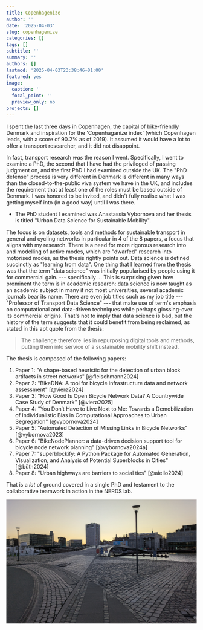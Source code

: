 ```yaml
---
title: Copenhagenize
author: ''
date: '2025-04-03'
slug: copenhagenize
categories: []
tags: []
subtitle: ''
summary: ''
authors: []
lastmod: '2025-04-03T23:38:46+01:00'
featured: yes
image:
  caption: ''
  focal_point: ''
  preview_only: no
projects: []
---
```


I spent the last three days in Copenhagen, the capital of bike-friendly Denmark and inspiration for the 'Copenhaganize index' (which Copenhagen leads, with a score of 90.2% as of 2019).
It assumed it would have a lot to offer a transport researcher, and it did not disappoint.

In fact, transport research *was* the reason I went.
Specifically, I went to examine a PhD, the second that I have had the privileged of passing judgment on, and the first PhD I had examined outside the UK.
The "PhD defense" process is very different in Denmark is different in many ways than the closed-to-the-public viva system we have in the UK, and includes the requirement that at least one of the roles must be based outside of Denmark.
I was honored to be invited, and didn't fully realise what I was getting myself into (in a good way) until I was there.
- The PhD student I examined was Anastassia Vybornova and her thesis is titled "Urban Data Science for Sustainable Mobility".

The focus is on datasets, tools and methods for sustainable transport in general and cycling networks in particular in 4 of the 8 papers, a focus that aligns with my research.
There is a need for more rigorous research into and modelling of active modes, which are "dwarfed" research into motorised modes, as the thesis rightly points out.
Data science is defined succinctly as "learning from data".
One thing that I learned from the thesis was that the term "data science" was initially popularised by people using it for commercial gain.
--- specifically ...
This is surprising given how prominent the term is in academic research: data science is now taught as an academic subject in many if not most universities, several academic journals bear its name.
There are even job titles such as my job title --- "Professor of Transport Data Science" --- that make use of term's emphasis on computational and data-driven techniques while perhaps glossing-over its commercial origins.
That's not to imply that data science is bad, but the history of the term suggests that it could benefit from being reclaimed, as stated in this apt quote from the thesis:

> The challenge therefore lies in repurposing digital tools and methods, putting them into service of a sustainable mobility shift instead.

The thesis is composed of the following papers:

1.  Paper 1: "A shape-based heuristic for the detection of urban block artifacts in street networks" [@fleischmann2024]
2.  Paper 2: "BikeDNA: A tool for bicycle infrastructure data and network assessment" [@vierø2024]
3.  Paper 3: "How Good Is Open Bicycle Network Data? A Countrywide Case Study of Denmark" [@vierø2025]
4.  Paper 4: "You Don’t Have to Live Next to Me: Towards a Demobilization of Individualistic Bias in Computational Approaches to Urban Segregation" [@vybornova2024]
5.  Paper 5: "Automated Detection of Missing Links in Bicycle Networks" [@vybornova2023]
6.  Paper 6: "BikeNodePlanner: a data-driven decision support tool for bicycle node network planning" [@vybornova2024a]
7.  Paper 7: "superblockify: A Python Package for Automated Generation, Visualization, and Analysis of Potential Superblocks in Cities" [@büth2024]
8.  Paper 8: "Urban highways are barriers to social ties" [@aiello2024]

That is a *lot* of ground covered in a single PhD and testament to the collaborative teamwork in action in the NERDS lab.

![](images/paste-1.png)
